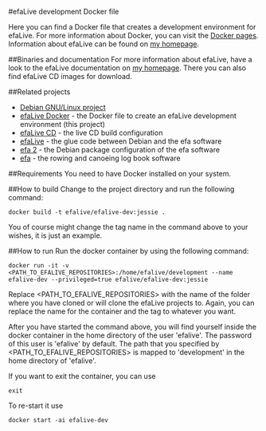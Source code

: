 #efaLive development Docker file

Here you can find a Docker file that creates a development environment for efaLive. For more information about Docker, you can visit the [Docker pages](http://docker.io/). Information about efaLive can be found on [my homepage](http://www.hannay.de/index.php/efalive).

##Binaries and documentation
For more information about efaLive, have a look to the efaLive documentation on [my homepage](http://www.hannay.de/index.php/efalive). There you can also find efaLive CD images for download.

##Related projects
* [Debian GNU/Linux project](http://www.debian.org/)
* [efaLive Docker](https://github.com/efalive/efalive_docker) - the Docker file to create an efaLive development environment (this project)
* [efaLive CD](https://github.com/efalive/efalive_cd) - the live CD build configuration
* [efaLive](https://github.com/efalive/efalive) - the glue code between Debian and the efa software
* [efa 2](https://github.com/efalive/efa2) - the Debian package configuration of the efa software
* [efa](http://efa.nmichael.de/) - the rowing and canoeing log book software

##Requirements
You need to have Docker installed on your system.

##How to build
Change to the project directory and run the following command:

```shell
docker build -t efalive/efalive-dev:jessie .
```

You of course might change the tag name in the command above to your wishes, it is just an example.

##How to run
Run the docker container by using the following command:

```shell
docker run -it -v <PATH_TO_EFALIVE_REPOSITORIES>:/home/efalive/development --name efalive-dev --privileged=true efalive/efalive-dev:jessie
```

Replace <PATH_TO_EFALIVE_REPOSITORIES> with the name of the folder where you have cloned or will clone the efaLive projects to. Again, you can replace the name for the container and the tag to whatever you want.

After you have started the command above, you will find yourself inside the docker container in the home directory of the user 'efalive'. The password of this user is 'efalive' by default. The path that you specified by <PATH_TO_EFALIVE_REPOSITORIES> is mapped to 'development' in the home directory of 'efalive'.

If you want to exit the container, you can use

```shell
exit
```

To re-start it use

```shell
docker start -ai efalive-dev
```

